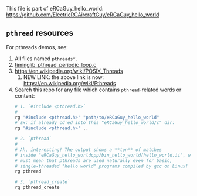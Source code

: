 This file is part of eRCaGuy_hello_world: https://github.com/ElectricRCAircraftGuy/eRCaGuy_hello_world


## `pthread` resources

For pthreads demos, see:

1. All files named `pthreads*`. 
1. [timinglib_pthread_periodic_loop.c](timinglib_pthread_periodic_loop.c)
1. https://en.wikipedia.org/wiki/POSIX_Threads
    1. NEW LINK: the above link is now: https://en.wikipedia.org/wiki/Pthreads
1. Search this repo for any file which contains `pthread`-related words or content:
    ```bash
    # 1. `#include <pthread.h>`
    #
    rg '#include <pthread.h>' "path/to/eRCaGuy_hello_world"
    # Ex: if already cd'ed into this "eRCaGuy_hello_world/c" dir:
    rg '#include <pthread.h>' ..

    # 2. `pthread`
    #
    # Ah, interesting! The output shows a **ton** of matches
    # inside "eRCaGuy_hello_worldcpp/bin_hello_world/hello_world.ii", which
    # must mean that pthreads are used naturally even for basic,
    # single-threaded "hello world" programs compiled by gcc on Linux!
    rg pthread
    
    # 3. `pthread_create`
    rg pthread_create
    ```
